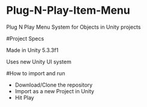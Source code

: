 # Plug-N-Play-Item-Menu

<p>Plug N Play Menu System for Objects in Unity projects</p>

#Project Specs
<p>Made in Unity 5.3.3f1</p>
<p>Uses new Unity UI system</p>

#How to import and run

<ul>
	<li>Download/Clone the repository</li>
	<li>Import as a new Project in Unity</li>
	<li>Hit Play</li>
</ul>
